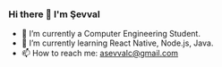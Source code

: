 ### Hi there 👋 I'm Şevval

<!--
**sevvallcoskun/sevvallcoskun** is a ✨ _special_ ✨ repository because its `README.md` (this file) appears on your GitHub profile.

Here are some ideas to get you started:
-->
- 🔭 I’m currently a Computer Engineering Student.
- 🌱 I’m currently learning React Native, Node.js, Java.
- 📫 How to reach me: asevvalc@gmail.com

